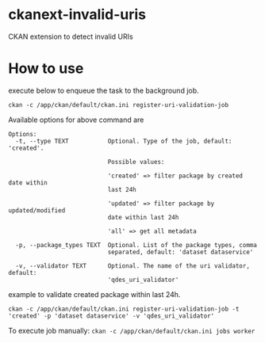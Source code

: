 # ckanext-invalid-uris
CKAN extension to detect invalid URIs

# How to use
execute below to enqueue the task to the background job. 

`ckan -c /app/ckan/default/ckan.ini register-uri-validation-job`

Available options for above command are
```
Options:
  -t, --type TEXT           Optional. Type of the job, default: 'created'.
                            
                            Possible values:
                            
                            'created' => filter package by created date within
                            last 24h
                            
                            'updated' => filter package by updated/modified
                            date within last 24h
                            
                            'all' => get all metadata

  -p, --package_types TEXT  Optional. List of the package types, comma
                            separated, default: 'dataset dataservice'

  -v, --validator TEXT      Optional. The name of the uri validator, default:
                            'qdes_uri_validator'
```

example to validate created package within last 24h.

`ckan -c /app/ckan/default/ckan.ini register-uri-validation-job -t 'created' -p 'dataset dataservice' -v 'qdes_uri_validator'`

To execute job manually: `ckan -c /app/ckan/default/ckan.ini jobs worker`
